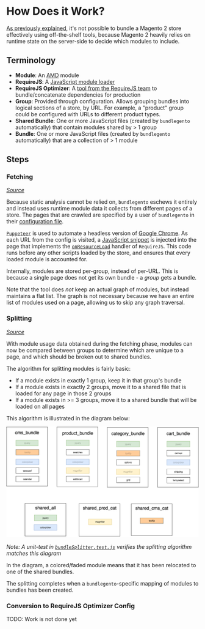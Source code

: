 # How Does it Work?

[As previously explained](CUSTOM.md), it's not possible to bundle a Magento 2 store effectively using off-the-shelf tools, because Magento 2 heavily relies on runtime state on the server-side to decide which modules to include.

## Terminology

-   **Module**: An [AMD](https://requirejs.org/docs/whyamd.html) module
-   **RequireJS**: A [JavaScript module loader](https://requirejs.org)
-   **RequireJS Optimizer**: A [tool from the RequireJS team](https://requirejs.org/docs/optimization.html) to bundle/concatenate dependencies for production
-   **Group**: Provided through configuration. Allows grouping bundles into logical sections of a store, by URL. For example, a "product" group could be configured with URLs to different product types.
-   **Shared Bundle**: One or more JavaScript files (created by `bundlegento` automatically) that contain modules shared by > 1 group
-   **Bundle**: One or more JavaScript files (created by `bundlegento` automatically) that are a collection of > 1 module

## Steps

### Fetching

_[Source](/src/scraper.ts)_

Because static analysis cannot be relied on, `bundlegento` eschews it entirely and instead uses runtime module data it collects from different pages of a store. The pages that are crawled are specified by a user of `bundlegento` in their [configuration file](CONFIG.md).

[`Puppeteer`](https://pptr.dev/) is used to automate a headless version of [Google Chrome](https://www.google.com/chrome/). As each URL from the config is visited, a [JavaScript snippet](/src/preload.js) is injected into the page that implements the [`onResourceLoad`](https://github.com/requirejs/requirejs/wiki/internal-api:-onresourceload) handler of `RequireJS`. This code runs before any other scripts loaded by the store, and ensures that every loaded module is accounted for.

Internally, modules are stored per-group, instead of per-URL. This is because a single page does not get its own bundle - a _group_ gets a bundle.

Note that the tool does _not_ keep an actual graph of modules, but instead maintains a flat list. The graph is not necessary because we have an entire list of modules used on a page, allowing us to skip any graph traversal.

### Splitting

_[Source](/src/bundleSplitter.ts)_

With module usage data obtained during the fetching phase, modules can now be compared between groups to determine which are unique to a page, and which should be broken out to shared bundles.

The algorithm for splitting modules is fairly basic:

-   If a module exists in exactly 1 group, keep it in that group's bundle
-   If a module exists in exactly 2 groups, move it to a shared file that is loaded for any page in those 2 groups
-   If a module exists in >= 3 groups, move it to a shared bundle that will be loaded on all pages

This algorithm is illustrated in the diagram below:

![bundle splitting diagram](diagram.png)

_Note: A unit-test in [`bundleSplitter.test.js`](/src/__tests__/bundleSplitter.test.js) verifies the splitting algorithm matches this diagram_

In the diagram, a colored/faded module means that it has been relocated to one of the shared bundles.

The splitting completes when a `bundlegento`-specific mapping of modules to bundles has been created.

### Conversion to RequireJS Optimizer Config

TODO: Work is not done yet
